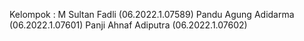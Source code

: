 Kelompok :
M Sultan Fadli       (06.2022.1.07589)
Pandu Agung Adidarma (06.2022.1.07601)
Panji Ahnaf Adiputra (06.2022.1.07602)
